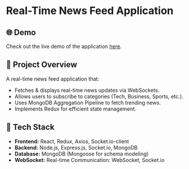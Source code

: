 # Real-Time News Feed Application

## 🌐 Demo

Check out the live demo of the application [here](https://elaborate-lolly-ed8d36.netlify.app/).

## 📌 Project Overview

A real-time news feed application that:

- Fetches & displays real-time news updates via WebSockets.
- Allows users to subscribe to categories (Tech, Business, Sports, etc.).
- Uses MongoDB Aggregation Pipeline to fetch trending news.
- Implements Redux for efficient state management.

## 🚀 Tech Stack

- **Frontend:** React, Redux, Axios, Socket.io-client
- **Backend:** Node.js, Express.js, Socket.io, MongoDB
- **Database:** MongoDB (Mongoose for schema modeling)
- **WebSocket:** Real-time Communication: WebSocket, Socket.io
